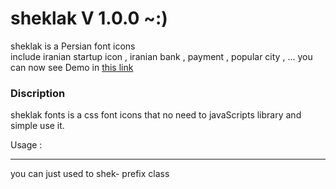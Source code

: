 # sheklak V 1.0.0  ~:)
<link rel="stylesheet" href="http://nickhoo.ir/sheklak/demo/sheklak.css" />

sheklak is a Persian font icons  
include iranian startup icon , iranian bank , payment , popular city , ...
you can now see Demo in <a href="http://nickhoo.ir/sheklak/demo/" >this link </a>
  
<h3> Discription </h3>
sheklak fonts is a css font icons that no need to javaScripts library and simple use it. 

Usage : 
<hr />
you can just used to shek- prefix class

